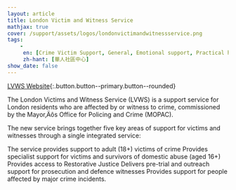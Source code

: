 ```yaml
---
layout: article
title: London Victim and Witness Service
mathjax: true
cover: /support/assets/logos/londonvictimandwitnessservice.png
tags:
    -
     en: [Crime Victim Support, General, Emotional support, Practical help, Advice and information, Personal safety services, Help dealing with the police and criminal justice system, Restorative justice]
     zh-hant: [華人社區中心]
show_date: false
---
```


[LVWS Website](https://www.londonvws.org.uk/hate-crime){:.button.button--primary.button--rounded}

The London Victims and Witness Service (LVWS) is a support service for London residents who are affected by or witness to crime, commissioned by the Mayor‚Äôs Office for Policing and Crime (MOPAC).

The new service brings together five key areas of support for victims and witnesses through a single integrated service:

The service provides support to adult (18+) victims of crime
Provides specialist support for victims and survivors of domestic abuse (aged 16+)
Provides access to Restorative Justice
Delivers pre-trial and outreach support for prosecution and defence witnesses
Provides support for people affected by major crime incidents.
